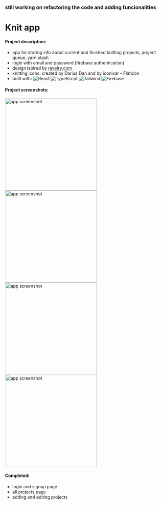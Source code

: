 ### still working on refactoring the code and adding funcionalities

# Knit app

#### Project description:
- app for storing info about current and finished knitting projects, project queue, yarn stash
- login with email and password (firebase authentication)
- design ispired by [ravelry.com](https://www.ravelry.com/)
- knitting icons: created by Darius Dan and by iconixar - Flaticon
- built with: 
![React](https://img.shields.io/badge/react-%2320232a.svg?style=for-the-badge&logo=react&logoColor=%2361DAFB)
![TypeScript](https://img.shields.io/badge/TypeScript-007ACC?style=for-the-badge&logo=typescript&logoColor=white)
![Tailwind](https://img.shields.io/badge/Tailwind_CSS-38B2AC?style=for-the-badge&logo=tailwind-css&logoColor=white)
![Firebase](https://img.shields.io/badge/firebase-ffca28?style=for-the-badge&logo=firebase&logoColor=black)

#### Project screenshots:

<img src='./img/Screenshot1.png' alt="app screenshot" title="app screenshot" style='width: 300px; margin: 0 auto;'> 
<img src='./img/Screenshot2.png' alt="app screenshot" title="app screenshot" style='width: 300px; margin: 0 auto;'> 
<img src='./img/Screenshot3.png' alt="app screenshot" title="app screenshot" style='width: 300px; margin: 0 auto;'> 
<img src='./img/Screenshot4.png' alt="app screenshot" title="app screenshot" style='width: 300px; margin: 0 auto;'> 


#### Completed:
- login and signup page
- all projects page
- adding and editing projects
